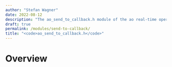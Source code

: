```yaml
---
author: "Stefan Wagner"
date: 2022-08-12
description: "The ao_send_to_callback.h module of the ao real-time operating system."
draft: true
permalink: /modules/send-to-callback/
title: "<code>ao_send_to_callback.h</code>"
---
```


# Overview
